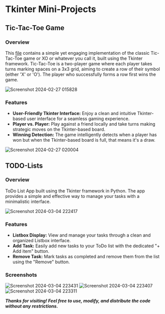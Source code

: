 # Tkinter Mini-Projects

## Tic-Tac-Toe Game

### Overview
This [file](https://github.com/Mohannad20/Tk-projects/blob/main/TicTacToe.py) contains a simple yet engaging implementation of the classic Tic-Tac-Toe game or XO or whatever you call it, built using the Tkinter framework. Tic-Tac-Toe is a two-player game where each player takes turns marking spaces on a 3x3 grid, aiming to create a row of their symbol (either 'X' or 'O'). The player who successfully forms a row first wins the game.

![Screenshot 2024-02-27 015828](https://github.com/Mohannad20/Tk-projects/assets/72934299/c8368781-1c3c-40e2-9e0a-fbbb34df190c)

### Features
- **User-Friendly Tkinter Interface:** Enjoy a clean and intuitive Tkinter-based user interface for a seamless gaming experience.
- **Player vs. Player:** Play against a friend locally and take turns making strategic moves on the Tkinter-based board.
- **Winning Detection:** The game intelligently detects when a player has won but when the Tkinter-based board is full, that means it's a draw.

![Screenshot 2024-02-27 020004](https://github.com/Mohannad20/Tk-projects/assets/72934299/c8042954-56cd-4e62-8d9a-f6d24c8ef5cf)

## TODO-Lists

### Overview
ToDo List App built using the Tkinter framework in Python. The app provides a simple and effective way to manage your tasks with a minimalistic interface.

![Screenshot 2024-03-04 222417](https://github.com/Mohannad20/Tk-projects/assets/72934299/19552271-8dd4-4654-b795-3b4400da5709)

### Features
- **Listbox Display:** View and manage your tasks through a clean and organized Listbox interface.
- **Add Task:** Easily add new tasks to your ToDo list with the dedicated "+ Add item" button.
- **Remove Task:** Mark tasks as completed and remove them from the list using the "Remove" button.

### Screenshots
![Screenshot 2024-03-04 223431](https://github.com/Mohannad20/Tk-projects/assets/72934299/57c9b236-f0cd-4703-ab4d-3420d74e234f)
![Screenshot 2024-03-04 223407](https://github.com/Mohannad20/Tk-projects/assets/72934299/f40a03ff-dd6d-4be6-a7e9-eec23bc0e6a8)
![Screenshot 2024-03-04 223311](https://github.com/Mohannad20/Tk-projects/assets/72934299/c96019ca-7a06-4339-9f31-e1274f82f41b)

***Thanks for visiting!  Feel free to use, modify, and distribute the code without any restrictions.***
